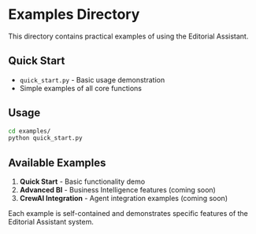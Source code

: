 # Examples Directory

This directory contains practical examples of using the Editorial Assistant.

## Quick Start
- `quick_start.py` - Basic usage demonstration
- Simple examples of all core functions

## Usage

```bash
cd examples/
python quick_start.py
```

## Available Examples

1. **Quick Start** - Basic functionality demo
2. **Advanced BI** - Business Intelligence features (coming soon)
3. **CrewAI Integration** - Agent integration examples (coming soon)

Each example is self-contained and demonstrates specific features of the Editorial Assistant system.
